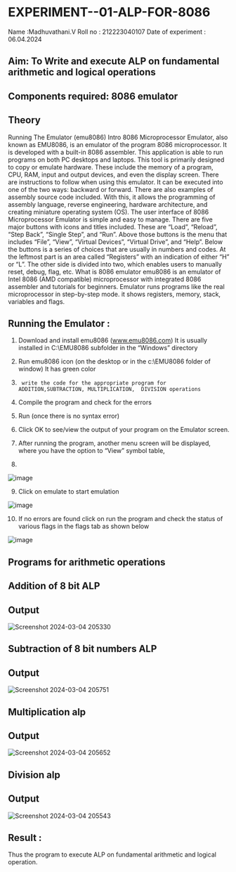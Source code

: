 # EXPERIMENT--01-ALP-FOR-8086
Name :Madhuvathani.V
Roll no : 212223040107
Date of experiment : 06.04.2024

## Aim: To Write and execute ALP on fundamental arithmetic and logical operations
## Components required: 8086  emulator 
## Theory 
Running The Emulator (emu8086) Intro 8086 Microprocessor Emulator, also known as EMU8086, is an emulator of the program 8086 microprocessor. It is developed with a built-in 8086 assembler. This application is able to run programs on both PC desktops and laptops. This tool is primarily designed to copy or emulate hardware. These include the memory of a program, CPU, RAM, input and output devices, and even the display screen. There are instructions to follow when using this emulator. It can be executed into one of the two ways: backward or forward. There are also examples of assembly source code included. With this, it allows the programming of assembly language, reverse engineering, hardware architecture, and creating miniature operating system (OS). The user interface of 8086 Microprocessor Emulator is simple and easy to manage. There are five major buttons with icons and titles included. These are “Load”, “Reload”, “Step Back”, “Single Step”, and “Run”. Above those buttons is the menu that includes “File”, “View”, “Virtual Devices”, “Virtual Drive”, and “Help”. Below the buttons is a series of choices that are usually in numbers and codes. At the leftmost part is an area called “Registers” with an indication of either “H” or “L”. The other side is divided into two, which enables users to manually reset, debug, flag, etc. What is 8086 emulator emu8086 is an emulator of Intel 8086 (AMD compatible) microprocessor with integrated 8086 assembler and tutorials for beginners. Emulator runs programs like the real microprocessor in step-by-step mode. it shows registers, memory, stack, variables and flags.


 ## Running the Emulator :
1.	Download and install emu8086 (www.emu8086.com) It is usually installed in C:\EMU8086 subfolder in the “Windows” directory
2.	  Run  emu8086 icon (on the desktop or in the c:\EMU8086 folder of window) It has green color 
 
 
3.		write the code for the appropriate program for ADDITION,SUBTRACTION, MULTIPLICATION,  DIVISION operations 

4.	 Compile the program and check for the errors 
5.	Run (once there is no syntax error) 

6.	Click OK to see/view the output of your program on the Emulator screen. 


7.	After running the program, another menu screen will be displayed, where you have the option to “View” symbol table,
8.	 


![image](https://user-images.githubusercontent.com/36288975/189273263-d65baae9-4b8f-4723-afb3-c0ffa4052b04.png)





9.	Click on emulate to start emulation 





![image](https://user-images.githubusercontent.com/36288975/189273273-9bb36ec1-e2e8-4892-8d35-37707332bfdc.png)





10.	If no errors are found click on run the program and check the status of various flags in the flags tab as shown below 



![image](https://user-images.githubusercontent.com/36288975/189273277-113a2a33-4a40-4ff8-95a5-ecd3a1f504fe.png)



## Programs for arithmetic  operations

## Addition  of 8 bit ALP 

## Output  
![Screenshot 2024-03-04 205330](https://github.com/MADHUVATHANI/EXPERIMENT--01-ALP-FOR-8086/assets/149986415/9308b893-0269-4b98-9fd8-afc1d3e40c6f)

## Subtraction   of 8 bit numbers  ALP 
 
## Output  
![Screenshot 2024-03-04 205751](https://github.com/MADHUVATHANI/EXPERIMENT--01-ALP-FOR-8086/assets/149986415/33d52508-40bc-4b5f-a1e7-e78ce262dc76)

## Multiplication alp 

## Output  
 ![Screenshot 2024-03-04 205652](https://github.com/MADHUVATHANI/EXPERIMENT--01-ALP-FOR-8086/assets/149986415/9df51afb-9c2f-4c4b-8cf5-729a5071d979)

## Division alp 

## Output  
![Screenshot 2024-03-04 205543](https://github.com/MADHUVATHANI/EXPERIMENT--01-ALP-FOR-8086/assets/149986415/4ac62212-6bec-454c-8688-273ec49f0dbc)

## Result :
Thus the program to execute ALP on fundamental arithmetic and logical operation.
 








